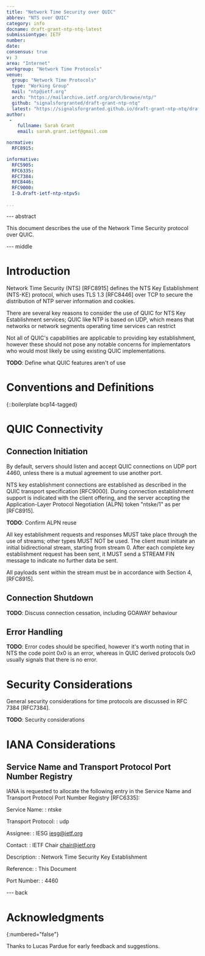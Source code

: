 ```yaml
---
title: "Network Time Security over QUIC"
abbrev: "NTS over QUIC"
category: info
docname: draft-grant-ntp-ntq-latest
submissiontype: IETF
number:
date:
consensus: true
v: 3
area: "Internet"
workgroup: "Network Time Protocols"
venue:
  group: "Network Time Protocols"
  type: "Working Group"
  mail: "ntp@ietf.org"
  arch: "https://mailarchive.ietf.org/arch/browse/ntp/"
  github: "signalsforgranted/draft-grant-ntp-ntq"
  latest: "https://signalsforgranted.github.io/draft-grant-ntp-ntq/draft-grant-ntp-ntq.html"
author:
 -
    fullname: Sarah Grant
    email: sarah.grant.ietf@gmail.com

normative:
  RFC8915:

informative:
  RFC5905:
  RFC6335:
  RFC7384:
  RFC8446:
  RFC9000:
  I-D.draft-ietf-ntp-ntpv5:

...
```


--- abstract

This document describes the use of the Network Time Security protocol over QUIC.

--- middle

# Introduction

Network Time Security (NTS) [RFC8915] defines the NTS Key Establishment (NTS-KE) protocol, which uses TLS 1.3 [RFC8446] over TCP to secure the distribution of NTP server information and cookies.

There are several key reasons to consider the use of QUIC for NTS Key Establishment services; QUIC like NTP is based on UDP, which means that networks or network segments operating time services can restrict

Not all of QUIC's capabilities are applicable to providing key establishment, however these should not pose any notable concerns for implementators who would most likely be using existing QUIC implementations.

**TODO**: Define what QUIC features aren't of use

# Conventions and Definitions

{::boilerplate bcp14-tagged}

# QUIC Connectivity

## Connection Initiation

By default, servers should listen and accept QUIC connections on UDP port 4460, unless there is a mutual agreement to use another port.

NTS key establishment connections are established as described in the QUIC transport specification [RFC9000]. During connection establishment support is indicated with the client offering, and the server accepting the Application-Layer Protocol Negotiation (ALPN) token "ntske/1" as per [RFC8915].

**TODO**: Confirm ALPN reuse

All key establishment requests and responses MUST take place through the use of streams; other types MUST NOT be used. The client must initiate an initial bidirectional stream, starting from stream 0. After each complete key establishment request has been sent, it MUST send a STREAM FIN message to indicate no further data be sent.

All payloads sent within the stream must be in accordance with Section 4, [RFC8915].

## Connection Shutdown

**TODO**: Discuss connection cessation, including GOAWAY behaviour

## Error Handling

**TODO**: Error codes should be specified, however it's worth noting that in NTS the code point 0x0 is an error, whereas in QUIC derived protocols 0x0 usually signals that there is no error.

# Security Considerations

General security considerations for time protocols are discussed in RFC 7384 [RFC7384].

**TODO**: Security considerations

# IANA Considerations

## Service Name and Transport Protocol Port Number Registry

IANA is requested to allocate the following entry in the Service Name and Transport Protocol Port Number Registry [RFC6335]:

  Service Name:
  : ntske

  Transport Protocol:
  : udp

  Assignee:
  : IESG <iesg@ietf.org>

  Contact:
  : IETF Chair <chair@ietf.org>

  Description:
  : Network Time Security Key Establishment

  Reference:
  : This Document

  Port Number:
  : 4460


--- back

# Acknowledgments
{:numbered="false"}

Thanks to Lucas Pardue for early feedback and suggestions.
